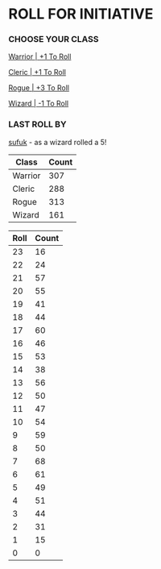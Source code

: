 # ROLL FOR INITIATIVE
### CHOOSE YOUR CLASS

[Warrior | +1 To Roll](https://github.com/benjaminsampica/benjaminsampica/issues/new?title=roll%7Cwarrior&body=Just+click+%27Submit+new+issue%27.)

[Cleric | +1 To Roll](https://github.com/benjaminsampica/benjaminsampica/issues/new?title=roll%7Ccleric&body=Just+click+%27Submit+new+issue%27.)

[Rogue | +3 To Roll](https://github.com/benjaminsampica/benjaminsampica/issues/new?title=roll%7Crogue&body=Just+click+%27Submit+new+issue%27.)

[Wizard | -1 To Roll](https://github.com/benjaminsampica/benjaminsampica/issues/new?title=roll%7Cwizard&body=Just+click+%27Submit+new+issue%27.)
### LAST ROLL BY
[sufuk](https://www.github.com/sufuk) - as a wizard rolled a 5!

|Class|Count|
|-|-|
|Warrior|307|
|Cleric|288|
|Rogue|313|
|Wizard|161|

|Roll|Count|
|-|-|
|23|16
|22|24
|21|57
|20|55
|19|41
|18|44
|17|60
|16|46
|15|53
|14|38
|13|56
|12|50
|11|47
|10|54
|9|59
|8|50
|7|68
|6|61
|5|49
|4|51
|3|44
|2|31
|1|15
|0|0
